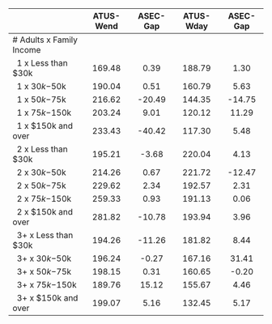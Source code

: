 
|                      |    ATUS-Wend |     ASEC-Gap |    ATUS-Wday |     ASEC-Gap |
| -------------------- | :----------: | :----------: | :----------: | :----------: |
| # Adults x Family Income |              |              |              |              |
| &nbsp;&nbsp;1 x Less than $30k |       169.48 |         0.39 |       188.79 |         1.30 |
| &nbsp;&nbsp;1 x $30k-$50k |       190.04 |         0.51 |       160.79 |         5.63 |
| &nbsp;&nbsp;1 x $50k-$75k |       216.62 |       -20.49 |       144.35 |       -14.75 |
| &nbsp;&nbsp;1 x $75k-$150k |       203.24 |         9.01 |       120.12 |        11.29 |
| &nbsp;&nbsp;1 x $150k and over |       233.43 |       -40.42 |       117.30 |         5.48 |
| &nbsp;&nbsp;2 x Less than $30k |       195.21 |        -3.68 |       220.04 |         4.13 |
| &nbsp;&nbsp;2 x $30k-$50k |       214.26 |         0.67 |       221.72 |       -12.47 |
| &nbsp;&nbsp;2 x $50k-$75k |       229.62 |         2.34 |       192.57 |         2.31 |
| &nbsp;&nbsp;2 x $75k-$150k |       259.33 |         0.93 |       191.13 |         0.06 |
| &nbsp;&nbsp;2 x $150k and over |       281.82 |       -10.78 |       193.94 |         3.96 |
| &nbsp;&nbsp;3+ x Less than $30k |       194.26 |       -11.26 |       181.82 |         8.44 |
| &nbsp;&nbsp;3+ x $30k-$50k |       196.24 |        -0.27 |       167.16 |        31.41 |
| &nbsp;&nbsp;3+ x $50k-$75k |       198.15 |         0.31 |       160.65 |        -0.20 |
| &nbsp;&nbsp;3+ x $75k-$150k |       189.76 |        15.12 |       155.67 |         4.46 |
| &nbsp;&nbsp;3+ x $150k and over |       199.07 |         5.16 |       132.45 |         5.17 |

